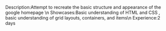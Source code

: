 Description:Attempt to recreate the basic structure and appearance of the google homepage \n
Showcases:Basic understanding of HTML and CSS , basic understanding of grid layouts, containers, and items\n
Experience:2 days
